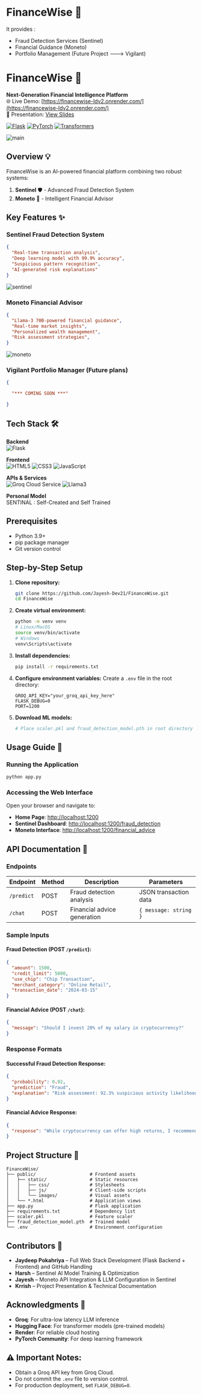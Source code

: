# FinanceWise 🏦
 
It provides :
- Fraud Detection Services (Sentinel)
- Financial Guidance (Moneto)
- Portfolio Management (Future Project ---> Vigilant)

# FinanceWise :bank:

**Next-Generation Financial Intelligence Platform**  
🌐 Live Demo: [https://financewise-ldv2.onrender.com/](https://financewise-ldv2.onrender.com/)  
📄 Presentation: [View Slides](https://www.canva.com/design/DAGf2exzPcI/_HfoIqdbJeR1s-g6T3n7IQ/edit?utm_content=DAGf2exzPcI&utm_campaign=designshare&utm_medium=link2&utm_source=sharebutton)

[![Flask](https://img.shields.io/badge/Flask-3.0.2-important)](https://flask.palletsprojects.com/)
[![PyTorch](https://img.shields.io/badge/PyTorch-2.2.2-red)](https://pytorch.org/)
[![Transformers](https://img.shields.io/badge/🤗%20Transformers-4.40.0-yellow)](https://huggingface.co/docs/transformers)

![main](https://github.com/user-attachments/assets/7d28efe1-c7b2-4aca-8a2c-5cbd66012102)


## Overview 💡
FinanceWise is an AI-powered financial platform combining two robust systems:
1. **Sentinel** 🛡️ - Advanced Fraud Detection System
2. **Moneto** 💬 - Intelligent Financial Advisor


## Key Features ✨
### Sentinel Fraud Detection System
```json
{
  "Real-time transaction analysis",
  "Deep learning model with 99.9% accuracy",
  "Suspicious pattern recognition",
  "AI-generated risk explanations"
}
```
![sentinel](https://github.com/user-attachments/assets/78d2bc40-9d81-43b1-87a9-57a30adf2ac5)

### Moneto Financial Advisor
```json
{
  "Llama-3 70B-powered financial guidance",
  "Real-time market insights",
  "Personalized wealth management",
  "Risk assessment strategies",
}
```
![moneto](https://github.com/user-attachments/assets/2ccf4ac1-31e8-4ed6-a664-817424aaef02)

### Vigilant Portfolio Manager (Future plans)
```json
{

  "*** COMING SOON ***"

}
```

## Tech Stack 🛠️
**Backend**  
![Flask](https://img.shields.io/badge/-Flask-000000?style=flat&logo=flask)

**Frontend**  
![HTML5](https://img.shields.io/badge/-HTML5-E34F26?style=flat&logo=html5&logoColor=white)
![CSS3](https://img.shields.io/badge/-CSS3-1572B6?style=flat&logo=css3)
![JavaScript](https://img.shields.io/badge/-JavaScript-F7DF1E?style=flat&logo=javascript&logoColor=black)

**APIs & Services**  
![Groq Cloud Service](https://img.shields.io/badge/-Groq-00FF00?style=flat)
![Llama3](https://img.shields.io/badge/-Llama3-7B3F00?style=flat)

**Personal Model**  
 SENTINAL : Self-Created and Self Trained


## Prerequisites

- Python 3.9+
- pip package manager
- Git version control

## Step-by-Step Setup

1. **Clone repository:**
   ```bash
   git clone https://github.com/Jayesh-Dev21/FinanceWise.git
   cd FinanceWise
   ```
2. **Create virtual environment:**
   ```bash
   python -m venv venv
   # Linux/MacOS
   source venv/bin/activate
   # Windows
   venv\Scripts\activate
   ```
3. **Install dependencies:**
   ```bash
   pip install -r requirements.txt
   ```
4. **Configure environment variables:**
   Create a `.env` file in the root directory:
   ```env
   GROQ_API_KEY="your_groq_api_key_here"
   FLASK_DEBUG=0
   PORT=1200
   ```
5. **Download ML models:**
   ```bash
   # Place scaler.pkl and fraud_detection_model.pth in root directory
   ```

## Usage Guide 📖

### Running the Application
```bash
python app.py
```

### Accessing the Web Interface
Open your browser and navigate to:
- **Home Page**: [http://localhost:1200](http://localhost:1200)
- **Sentinel Dashboard**: [http://localhost:1200/fraud_detection](http://localhost:1200/fraud_detection)
- **Moneto Interface**: [http://localhost:1200/financial_advice](http://localhost:1200/financial_advice)

## API Documentation 🔌

### Endpoints

| Endpoint   | Method | Description                  | Parameters  |
|------------|--------|------------------------------|-------------|
| `/predict` | POST   | Fraud detection analysis  | JSON transaction data |
| `/chat`    | POST   | Financial advice generation | `{ message: string }` |

### Sample Inputs

#### Fraud Detection (POST `/predict`):
```json
{
  "amount": 1500,
  "credit_limit": 5000,
  "use_chip": "Chip Transaction",
  "merchant_category": "Online Retail",
  "transaction_date": "2024-03-15"
}
```

#### Financial Advice (POST `/chat`):
```json
{
  "message": "Should I invest 20% of my salary in cryptocurrency?"
}
```

### Response Formats

#### Successful Fraud Detection Response:
```json
{
  "probability": 0.92,
  "prediction": "Fraud",
  "explanation": "Risk assessment: 92.3% suspicious activity likelihood"
}
```

#### Financial Advice Response:
```json
{
  "response": "While cryptocurrency can offer high returns, I recommend..."
}
```

## Project Structure 📂

```
FinanceWise/
├── public/                    # Frontend assets
│   ├── static/                # Static resources
│   │   ├── css/               # Stylesheets
│   │   ├── js/                # Client-side scripts
│   │   └── images/            # Visual assets
│   └── *.html                 # Application views
├── app.py                     # Flask application
├── requirements.txt           # Dependency list
├── scaler.pkl                 # Feature scaler
├── fraud_detection_model.pth  # Trained model
└── .env                       # Environment configuration
```

## Contributors 👥

- **Jaydeep Pokahriya** – Full Web Stack Development (Flask Backend + Frontend) and GitHub Handling
- **Harsh** – Sentinel AI Model Training & Optimization
- **Jayesh** – Moneto API Integration & LLM Configuration in Sentinel
- **Krrish** – Project Presentation & Technical Documentation


## Acknowledgments 🙏

- **Groq**: For ultra-low latency LLM inference
- **Hugging Face**: For transformer models (pre-trained models)
- **Render**: For reliable cloud hosting
- **PyTorch Community**: For deep learning framework

## ⚠️ Important Notes:

- Obtain a Groq API key from Groq Cloud.
- Do not commit the `.env` file to version control.
- For production deployment, set `FLASK_DEBUG=0`.






